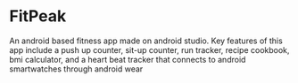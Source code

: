 # FitPeak

An android based fitness app made on android studio. Key features of this app include a push up counter, sit-up counter, run tracker, recipe cookbook, bmi calculator, and a heart beat tracker that connects to android smartwatches through android wear
